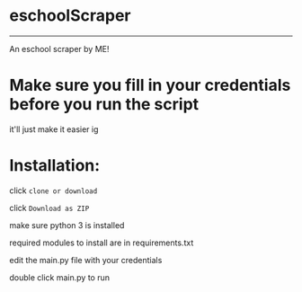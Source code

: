 # eschoolScraper
--------------------
An eschool scraper by ME!
# Make sure you fill in your credentials before you run the script
it'll just make it easier ig

# Installation:
click `clone or download` 

click `Download as ZIP` 

make sure python 3 is installed 

required modules to install are in requirements.txt

edit the main.py file with your credentials

double click main.py to run 

